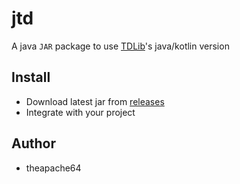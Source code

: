 # jtd

A java `JAR` package to use [TDLib](https://github.com/tdlib/td)'s java/kotlin version

## Install

- Download latest jar from [releases](https://github.com/theapache64/jtd/releases)
- Integrate with your project

## Author

- theapache64